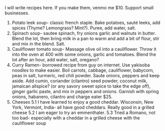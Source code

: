 I will write recipes here. If you make them, venmo me $10. Support small businesses. 

1. Potato leek soup- classic french staple. Bake potatoes, sauté leeks, add spices (Thyme? Lemongrass? Mint?). Puree, add water, salt.
2. Spinach soup- sautee spinach, fry onions garlic and walnuts in butter. Blend the lot, then bring milk in a pan to warm and add a bit of flour, stir and mix in the blend. Salt.
3. Cauliflower tomato soup- Massage olive oil into a cauliflower. Throw it into the oven at 400 with some onions, garlic and tomatoes. Blend the lot after an hour, add water, salt, oregano?
4. Curry Ramen- borrowed recipe from guy on internet. Use yakisoba noodles to make easier. Boil carrots, cabbage, cauliflower, babycorn, peas in salt, turmeric, red chili powder. Saute onions, peppers and keep aside. Add cumin, coriander (cilantro) seed powder, coconut milk, jamaican allspice? (or any savory sweet spice to take the edge off), ginger garlic paste, and mix in peppers and onions. Garnish with spring onions, habanero, cilantro and charge eater $25.
5. Cheeses
5.1 I have learned to enjoy a good cheddar. Wisconsin, New York, Vermont, India- all have good cheddars. Really good in a grilled cheese
5.2 I am eager to try an emmenthaler. 
5.3 Tried a Romano, not too bad- especially with a cheddar in a grilled cheese with the cauliflower soup
